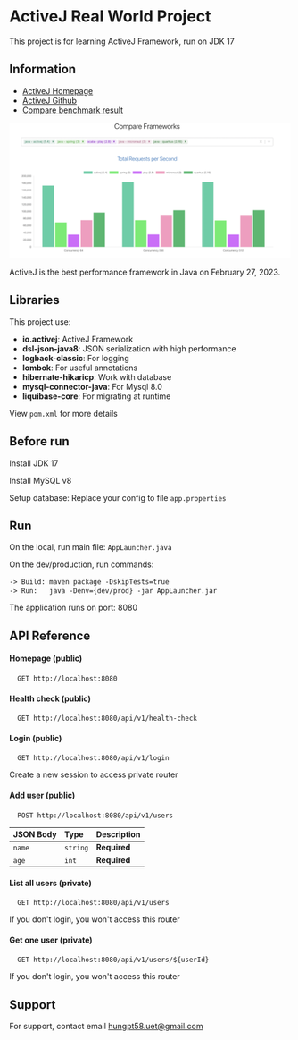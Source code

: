 
# ActiveJ Real World Project

This project is for learning ActiveJ Framework, run on JDK 17


## Information

 - [ActiveJ Homepage](https://activej.io/)
 - [ActiveJ Github](https://github.com/activej/activej)
 - [Compare benchmark result](https://web-frameworks-benchmark.netlify.app/compare?f=activej,spring,play,micronaut,quarkus)


![Logo](img/benchmark.png)


ActiveJ is the best performance framework in Java on February 27, 2023.



## Libraries

This project use:

- **io.activej**: ActiveJ Framework
- **dsl-json-java8**: JSON serialization with high performance
- **logback-classic**: For logging
- **lombok**: For useful annotations
- **hibernate-hikaricp**: Work with database
- **mysql-connector-java**: For Mysql 8.0
- **liquibase-core**: For migrating at runtime

View `pom.xml` for more details


## Before run

Install JDK 17

Install MySQL v8

Setup database: Replace your config to file `app.properties`

## Run

On the local, run main file: `AppLauncher.java`

On the dev/production, run commands:
```
-> Build: maven package -DskipTests=true
-> Run:   java -Denv={dev/prod} -jar AppLauncher.jar
```

The application runs on port: 8080


## API Reference

#### Homepage (public)

```http
  GET http://localhost:8080
```

#### Health check (public)

```http
  GET http://localhost:8080/api/v1/health-check
```

#### Login (public)

```http
  GET http://localhost:8080/api/v1/login
```

Create a new session to access private router

#### Add user (public)

```http
  POST http://localhost:8080/api/v1/users
```

| JSON Body | Type     | Description         |
| :-------- | :------- | :------------------ |
| `name`    | `string` | **Required**        |
| `age`     | `int`    | **Required**        |

#### List all users (private)

```http
  GET http://localhost:8080/api/v1/users
```

If you don't login, you won't access this router

#### Get one user (private)

```http
  GET http://localhost:8080/api/v1/users/${userId}
```

If you don't login, you won't access this router



## Support

For support, contact email hungpt58.uet@gmail.com

